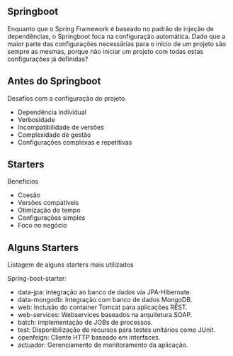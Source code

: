 
## Springboot

Enquanto que o Spring Framework é baseado no padrão de injeção de dependências, o Springboot foca na configuração automática.
Dado que a maior parte das configurações necessárias para o início de um projeto são sempre as mesmas, porque não iniciar um projeto com todas estas configurações já definidas?

## Antes do Springboot

Desafios com a configuração do projeto.

- Dependência individual
- Verbosidade
- Incompatibilidade de versões
- Complexidade de gestão
- Configurações complexas e repetitivas

## Starters

Benefícios
- Coesão
- Versões compatíveis
- Otimização do tempo
- Configurações simples
- Foco no negócio

## Alguns Starters

Listagem de alguns starters mais utilizados

Spring-boot-starter:
- data-jpa: integração ao banco de dados via JPA-Hibernate.
- data-mongodb: Integração com banco de dados MongoDB.
- web: Inclusão do container Tomcat para aplicações REST.
- web-services: Webservices baseados na arquitetura SOAP.
- batch: implementação de JOBs de processos.
- test: Disponibilização de recursos para testes unitários como JUnit.
- openfeign: Cliente HTTP baseado em interfaces.
- actuador: Gerenciamento de monitoramento da aplicação.


